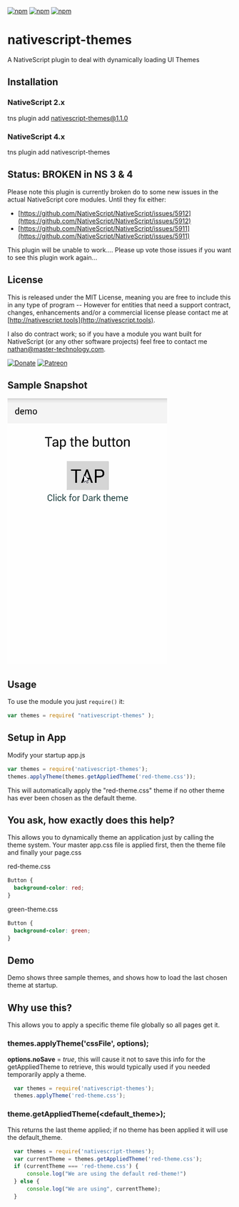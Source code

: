 [![npm](https://img.shields.io/npm/v/nativescript-themes.svg)](https://www.npmjs.com/package/nativescript-themes)
[![npm](https://img.shields.io/npm/l/nativescript-themes.svg)](https://www.npmjs.com/package/nativescript-themes)
[![npm](https://img.shields.io/npm/dt/nativescript-themes.svg?label=npm%20d%2fls)](https://www.npmjs.com/package/nativescript-themes)

# nativescript-themes
A NativeScript plugin to deal with dynamically loading UI Themes 

## Installation

### NativeScript 2.x

tns plugin add nativescript-themes@1.1.0

### NativeScript 4.x

tns plugin add nativescript-themes


## Status: BROKEN in NS 3 & 4
Please note this plugin is currently broken do to some new issues in the actual NativeScript core modules.  Until they fix either:
- [https://github.com/NativeScript/NativeScript/issues/5912](https://github.com/NativeScript/NativeScript/issues/5912)
- [https://github.com/NativeScript/NativeScript/issues/5911](https://github.com/NativeScript/NativeScript/issues/5911)

This plugin will be unable to work....   Please up vote those issues if you want to see this plugin work again...


## License

This is released under the MIT License, meaning you are free to include this in any type of program -- However for entities that need a support contract, changes, enhancements and/or a commercial license please contact me at [http://nativescript.tools](http://nativescript.tools).

I also do contract work; so if you have a module you want built for NativeScript (or any other software projects) feel free to contact me [nathan@master-technology.com](mailto://nathan@master-technology.com).

[![Donate](https://img.shields.io/badge/Donate-PayPal-brightgreen.svg?style=plastic)](https://www.paypal.com/cgi-bin/webscr?cmd=_donations&business=HN8DDMWVGBNQL&lc=US&item_name=Nathanael%20Anderson&item_number=nativescript%2dthemes&no_note=1&no_shipping=1&currency_code=USD&bn=PP%2dDonationsBF%3ax%3aNonHosted)
[![Patreon](https://img.shields.io/badge/Pledge-Patreon-brightgreen.svg?style=plastic)](https://www.patreon.com/NathanaelA)


## Sample Snapshot
![Sample1](docs/themes.gif)



## Usage

To use the module you just `require()` it:

```js
var themes = require( "nativescript-themes" );
```

## Setup in App
Modify your startup app.js

```js
var themes = require('nativescript-themes');
themes.applyTheme(themes.getAppliedTheme('red-theme.css'));
```
This will automatically apply the "red-theme.css" theme if no other theme has ever been chosen as the default theme. 



## You ask, how exactly does this help?
This allows you to dynamically theme an application just by calling the theme system.  Your master app.css file is applied first, then the theme file and finally your page.css

red-theme.css
```css
Button {
  background-color: red;
}
```

green-theme.css
```css
Button {
  background-color: green;
}
```

## Demo
Demo shows three sample themes, and shows how to load the last chosen theme at startup.


## Why use this?
This allows you to apply a specific theme file globally so all pages get it.


### themes.applyTheme('cssFile', options);
**options.noSave** = _true_, this will cause it not to save this info for the getAppliedTheme to retrieve, this would typically used if you needed temporarily apply a theme.
```js
  var themes = require('nativescript-themes');
  themes.applyTheme('red-theme.css');
```


### theme.getAppliedTheme(<default_theme>);
This returns the last theme applied; if no theme has been applied it will use the default_theme.
```js
  var themes = require('nativescript-themes');
  var currentTheme = themes.getAppliedTheme('red-theme.css');
  if (currentTheme === 'red-theme.css') {
      console.log("We are using the default red-theme!")
  } else {
      console.log("We are using", currentTheme);
  }
```





